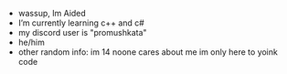 - wassup, Im Aided
- I’m currently learning c++ and c#
- my discord user is "promushkata"
- he/him
- other random info: im 14 noone cares about me im only here to yoink code


